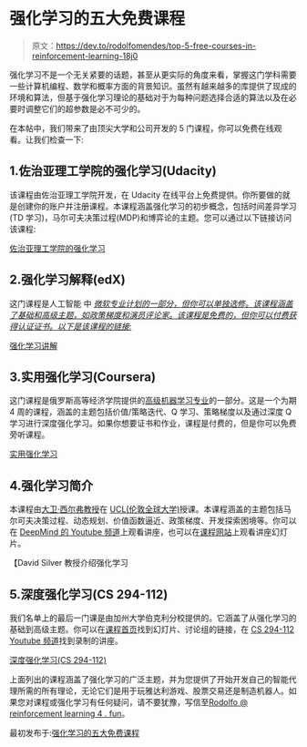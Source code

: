 # 强化学习的五大免费课程

> 原文：<https://dev.to/rodolfomendes/top-5-free-courses-in-reinforcement-learning-18j0>

强化学习不是一个无关紧要的话题，甚至从更实际的角度来看，掌握这门学科需要一些计算机编程、数学和概率方面的背景知识。虽然有越来越多的库提供了现成的环境和算法，但基于强化学习理论的基础对于为每种问题选择合适的算法以及在必要时调整它们的超参数是必不可少的。

在本帖中，我们带来了由顶尖大学和公司开发的 5 门课程，你可以免费在线观看。让我们检查一下:

## 1.佐治亚理工学院的强化学习(Udacity)

该课程由佐治亚理工学院开发，在 Udacity 在线平台上免费提供。你所要做的就是创建你的账户并注册课程。本课程涵盖强化学习的初步概念，包括时间差异学习(TD 学习)，马尔可夫决策过程(MDP)和博弈论的主题。您可以通过以下链接访问该课程:

[佐治亚理工学院的强化学习](https://www.udacity.com/course/reinforcement-learning--ud600)

## 2.强化学习解释(edX)

这门课程是人工智能 中 *[微软专业计划的一部分，但你可以单独选修。该课程涵盖了基础和高级主题，如政策梯度和演员评论家。该课程是免费的，但你可以付费获得认证证书。以下是该课程的链接:](https://www.edx.org/microsoft-professional-program-artificial-intelligence)*

[强化学习讲解](https://www.edx.org/course/reinforcement-learning-explained-5?source=aw&awc=6798_1545029170_761aa7fc0c2a4cf34e45480a8d6e9037)

## 3.实用强化学习(Coursera)

这门课程是俄罗斯高等经济学院提供的[高级机器学习专业](https://www.coursera.org/specializations/aml)的一部分。这是一个为期 4 周的课程，涵盖的主题包括价值/策略迭代、Q 学习、策略梯度以及通过深度 Q 学习进行深度强化学习。如果你想要证书和作业，课程是付费的，但是你可以免费旁听课程。

[实用强化学习](https://www.coursera.org/learn/practical-rl)

## 4.强化学习简介

本课程由[大卫·西尔弗教授](http://www0.cs.ucl.ac.uk/staff/d.silver/web/Home.html)在 [UCL(伦敦全球大学)](https://www.ucl.ac.uk/)授课。本课程涵盖的主题包括马尔可夫决策过程、动态规划、价值函数逼近、政策梯度、开发探索困境等。你可以在 [DeepMind 的 Youtube 频道](https://www.youtube.com/playlist?list=PLqYmG7hTraZDM-OYHWgPebj2MfCFzFObQ)上观看讲座，也可以在[课程网站](http://www0.cs.ucl.ac.uk/staff/d.silver/web/Teaching.html)上观看讲座幻灯片。

【David Silver 教授介绍强化学习

## 5.深度强化学习(CS 294-112)

我们名单上的最后一门课是由加州大学伯克利分校提供的。它涵盖了从强化学习的基础到高级主题。你可以在[课程首页](http://rail.eecs.berkeley.edu/deeprlcourse/)找到幻灯片、讨论组的链接，在 [CS 294-112 Youtube 频道](https://www.youtube.com/playlist?list=PLkFD6_40KJIxJMR-j5A1mkxK26gh_qg37)找到录制的讲座。

[深度强化学习(CS 294-112)](https://www.youtube.com/playlist?list=PLkFD6_40KJIxJMR-j5A1mkxK26gh_qg37)

上面列出的课程涵盖了强化学习的广泛主题，并为您提供了开始开发自己的智能代理所需的所有理论，无论它们是用于玩雅达利游戏、股票交易还是制造机器人。如果您对课程或强化学习有任何疑问，请不要犹豫，写信至[Rodolfo @ reinforcement learning 4 . fun](mailto:rodolfo@reinforcementlearning4.fun)。

最初发布于:[强化学习的五大免费课程](https://reinforcementlearning4.fun/2019/05/27/top-5-free-courses-in-reinforcement-learning/)